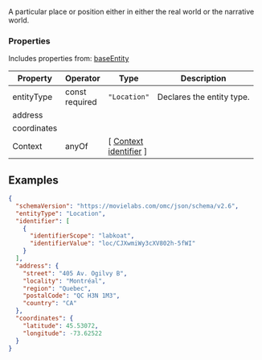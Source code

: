 A particular place or position either in either the real world or the narrative world.
### Properties
Includes properties from: [baseEntity](../core/baseEntity.md)

| Property    | Operator          | Type                                                                           | Description               |
| ----------- | ----------------- | ------------------------------------------------------------------------------ | ------------------------- |
| entityType  | const<br>required | `"Location"`                                                                   | Declares the entity type. |
| address     |                   |                                                                                |                           |
| coordinates |                   |                                                                                |                           |
| Context     | anyOf             | [ [Context](./Context.md) <br>[identifier](../Utility/Utility.md#identifier) ] |                           |


## Examples

```JSON
{  
  "schemaVersion": "https://movielabs.com/omc/json/schema/v2.6",  
  "entityType": "Location",  
  "identifier": [  
    {  
      "identifierScope": "labkoat",  
      "identifierValue": "loc/CJXwmiWy3cXV802h-5fWI"  
    }  
  ],  
  "address": {  
    "street": "405 Av. Ogilvy B",  
    "locality": "Montréal",  
    "region": "Quebec",  
    "postalCode": "QC H3N 1M3",  
    "country": "CA"  
  },  
  "coordinates": {  
    "latitude": 45.53072,  
    "longitude": -73.62522  
  }  
}
```
